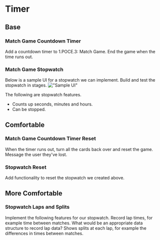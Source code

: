 # Timer
## Base
### Match Game Countdown Timer
Add a countdown timer to 1.POCE.3: Match Game. End the game when the time runs out.

### Match Game Stopwatch
Below is a sample UI for a stopwatch we can implement. Build and test the stopwatch in stages.
!["Sample UI"](https://bootcamp.rocketacademy.co/~/files/v0/b/gitbook-x-prod.appspot.com/o/spaces%2F-MHpn6_lq7F3sPVKqyNy%2Fuploads%2Fgit-blob-2711b758c93add9939784bbbf1e76b178007b889%2FProject%203.png?alt=media)

The following are stopwatch features.
 - Counts up seconds, minutes and hours.
 - Can be stopped.

## Comfortable
### Match Game Countdown Timer Reset
When the timer runs out, turn all the cards back over and reset the game. Message the user they've lost.

### Stopwatch Reset
Add functionality to reset the stopwatch we created above.

## More Comfortable
### Stopwatch Laps and Splits
Implement the following features for our stopwatch.
Record lap times, for example time between matches. What would be an appropriate data structure to record lap data?
Shows splits at each lap, for example the differences in times between matches.
